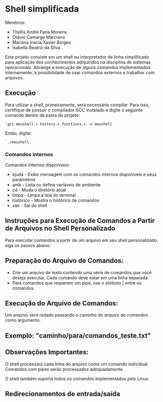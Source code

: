 # Shell simplificada

Membros:
- Thallis André Faria Moreira
- Otávio Camargo Marciano
- Mariana Inacia Xavier Borges
- Isabella Beatriz da Silva

Este projeto consiste em um shell ou interpretador de linha simplificado para aplicação dos conhecimentos adiquiridos na disciplina de sistemas operacionais. Abrange a execução de alguns comandos implementados internamente, a possibilidade de usar comandos externos e trabalhar com arquivos.

## Execução

Para utilizar a shell, primeiramente, será necessário compilar. Para isso, certifique de possuir o compilador GCC instalado e digite o seguinte comando dentro da pasta do projeto:

    `gcc meushell.c history.c functions.c -o meushell

Então, digite:

    `./meushell

### Comandos internos

Comandos internos disponíveis:
- ajuda - Exibe mensagem com os comandos internos disponíveis e seus parâmetros
- amb - Lista ou define variáveis de ambiente
- cd <diretorio> - Muda o diretório atual
- limpa - Limpa a tela do terminal
- historico - Mostra o histórico de comandos
- sair - Sai do shell



## Instruções para Execução de Comandos a Partir de Arquivos no Shell Personalizado

Para executar comandos a partir de um arquivo em seu shell personalizado, siga os passos abaixo:

## Preparação do Arquivo de Comandos:

- Crie um arquivo de texto contendo uma série de comandos que você deseja executar. Cada comando deve estar em uma linha separada.
- Para comandos que requerem um pipe, use o símbolo | entre os comandos.

## Execução do Arquivo de Comandos:
Um arquivo será rodado passando o caminho do arquivo de comandos como argumento.
## Exemplo: "caminho/para/comandos_teste.txt"
## Observações Importantes:
O shell processará cada linha do arquivo como um comando individual. Comandos com pipes serão processados adequadamente.

O shell também suporta todos os comandos implementados pelo Linux.
## Redirecionamentos de entrada/saída



